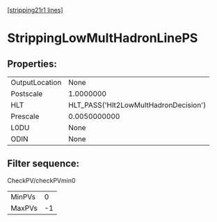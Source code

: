 [[stripping21r1 lines]](./stripping21r1-index)

# StrippingLowMultHadronLinePS

## Properties:

|                |                                       |
|----------------|---------------------------------------|
| OutputLocation | None                                  |
| Postscale      | 1.0000000                             |
| HLT            | HLT_PASS('Hlt2LowMultHadronDecision') |
| Prescale       | 0.0050000000                          |
| L0DU           | None                                  |
| ODIN           | None                                  |

## Filter sequence:

CheckPV/checkPVmin0

|        |     |
|--------|-----|
| MinPVs | 0   |
| MaxPVs | -1  |
